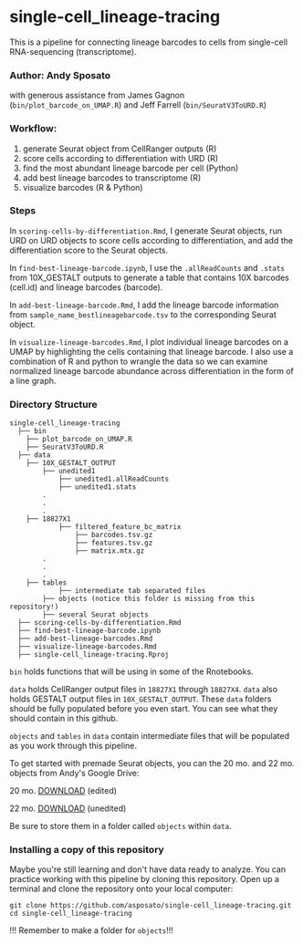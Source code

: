 # single-cell_lineage-tracing
This is a pipeline for connecting lineage barcodes to cells from single-cell RNA-sequencing (transcriptome).
### Author: Andy Sposato 
with generous assistance from James Gagnon (`bin/plot_barcode_on_UMAP.R`) and Jeff Farrell (`bin/SeuratV3ToURD.R`)

### Workflow: 
1) generate Seurat object from CellRanger outputs (R)
2) score cells according to differentiation with URD (R)
3) find the most abundant lineage barcode per cell (Python)
4) add best lineage barcodes to transcriptome (R)
5) visualize barcodes (R & Python)

### Steps 

In `scoring-cells-by-differentiation.Rmd`, I generate Seurat objects, run URD on URD objects to score cells according to differentiation, and add the differentiation score to the Seurat objects.

In `find-best-lineage-barcode.ipynb`, I use the `.allReadCounts` and `.stats` from 10X_GESTALT outputs to generate a table that contains 10X barcodes (cell.id) and lineage barcodes (barcode). 

In `add-best-lineage-barcode.Rmd`,  I add the lineage barcode information from `sample_name_bestlineagebarcode.tsv` to the corresponding Seurat object. 

In `visualize-lineage-barcodes.Rmd`, I plot individual lineage barcodes on a UMAP by highlighting the cells containing that lineage barcode. I also use a combination of R and python to wrangle the data so we can examine normalized lineage barcode abundance across differentiation in the form of a line graph. 

### Directory Structure 

```
single-cell_lineage-tracing
  ├── bin
    ├── plot_barcode_on_UMAP.R
    ├── SeuratV3ToURD.R
  ├── data
  	├── 10X_GESTALT_OUTPUT
  		├── unedited1
			├── unedited1.allReadCounts
			├── unedited1.stats
		.
		.
		.
   	├── 18827X1
    		├── filtered_feature_bc_matrix
        		├── barcodes.tsv.gz
        		├── features.tsv.gz
        		├── matrix.mtx.gz
    	.
    	.
    	.
	├── tables
        	├── intermediate tab separated files
    	├── objects (notice this folder is missing from this repository!)
		├── several Seurat objects
  ├── scoring-cells-by-differentiation.Rmd
  ├── find-best-lineage-barcode.ipynb
  ├── add-best-lineage-barcodes.Rmd
  ├── visualize-lineage-barcodes.Rmd
  ├── single-cell_lineage-tracing.Rproj

```

`bin` holds functions that will be using in some of the Rnotebooks. 

`data` holds CellRanger output files in `18827X1` through `18827X4`. `data` also holds GESTALT output files in `10X_GESTALT_OUTPUT`. 
These `data` folders should be fully populated before you even start. You can see what they should contain in this github. 

`objects` and `tables` in `data` contain intermediate files that will be populated as you work through this pipeline. 

To get started with premade Seurat objects, you can the 20 mo. and 22 mo. objects from Andy's Google Drive: 

20 mo. [DOWNLOAD](https://drive.google.com/file/d/18jMrmVg-Rs8qGvF6EO_MvFwRkEab6W47/view?usp=sharing) (edited)

22 mo. [DOWNLOAD](https://drive.google.com/file/d/1rp9jZmYslALasu2Gh-w5HVno8Z-Lo8jb/view?usp=sharing) (unedited)

Be sure to store them in a folder called `objects` within `data`. 

### Installing a copy of this repository
Maybe you're still learning and don't have data ready to analyze. You can practice working with this pipeline by cloning this repository. 
Open up a terminal and clone the repository onto your local computer: 
```
git clone https://github.com/asposato/single-cell_lineage-tracing.git
cd single-cell_lineage-tracing
```
!!! Remember to make a folder for `objects`!!!


